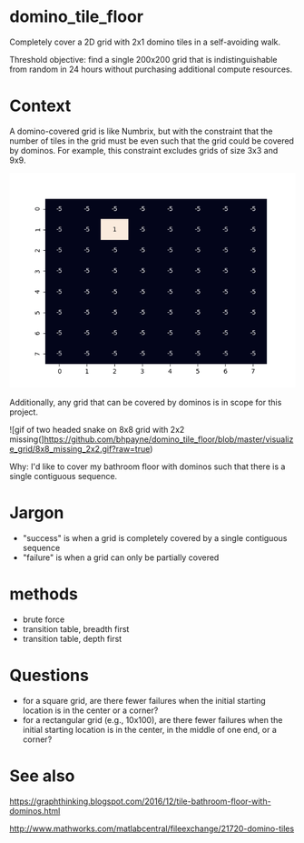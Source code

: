 # domino_tile_floor

Completely cover a 2D grid with 2x1 domino tiles in a self-avoiding walk.

Threshold objective: find a single 200x200 grid that is indistinguishable from random in 24 hours without purchasing additional compute resources.

# Context

A domino-covered grid is like Numbrix, but with the constraint that the number of tiles in the grid must be even such that the grid could be covered by dominos. For example, this constraint excludes grids of size 3x3 and 9x9.

![gif of two headed snake on 8x8 grid](https://github.com/bhpayne/domino_tile_floor/blob/master/visualize_grid/8x8.gif?raw=true)

Additionally, any grid that can be covered by dominos is in scope for this project.

![gif of two headed snake on 8x8 grid with 2x2 missing(]https://github.com/bhpayne/domino_tile_floor/blob/master/visualize_grid/8x8_missing_2x2.gif?raw=true)

Why: I'd like to cover my bathroom floor with dominos such that there is a single contiguous sequence. 

# Jargon

* "success" is when a grid is completely covered by a single contiguous sequence
* "failure" is when a grid can only be partially covered

# methods
* brute force
* transition table, breadth first
* transition table, depth first

# Questions

* for a square grid, are there fewer failures when the initial starting location is in the center or a corner?
* for a rectangular grid (e.g., 10x100), are there fewer failures when the initial starting location is in the center, in the middle of one end, or a corner?

# See also

<https://graphthinking.blogspot.com/2016/12/tile-bathroom-floor-with-dominos.html>

<http://www.mathworks.com/matlabcentral/fileexchange/21720-domino-tiles>
